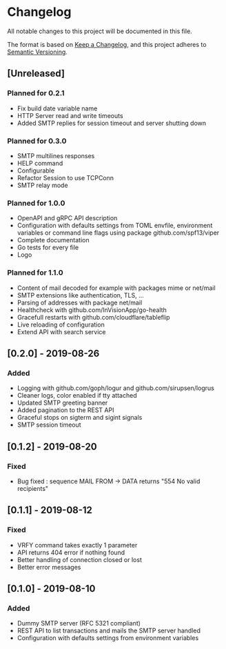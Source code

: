 # Changelog

All notable changes to this project will be documented in this file.

The format is based on [Keep a Changelog](https://keepachangelog.com/en/1.0.0/),
and this project adheres to [Semantic Versioning](https://semver.org/spec/v2.0.0.html).

## [Unreleased]

### Planned for 0.2.1

- Fix build date variable name
- HTTP Server read and write timeouts
- Added SMTP replies for session timeout and server shutting down

### Planned for 0.3.0

- SMTP multilines responses
- HELP command
- Configurable
- Refactor Session to use TCPConn
- SMTP relay mode

### Planned for 1.0.0

- OpenAPI and gRPC API description
- Configuration with defaults settings from TOML envfile, environment variables
  or command line flags using package github.com/spf13/viper
- Complete documentation
- Go tests for every file
- Logo

### Planned for 1.1.0

- Content of mail decoded for example with packages mime or net/mail
- SMTP extensions like authentication, TLS, ...
- Parsing of addresses with package net/mail
- Healthcheck with github.com/InVisionApp/go-health
- Gracefull restarts with github.com/cloudflare/tableflip
- Live reloading of configuration
- Extend API with search service

## [0.2.0] - 2019-08-26

### Added

- Logging with github.com/goph/logur and github.com/sirupsen/logrus
- Cleaner logs, color enabled if tty attached
- Updated SMTP greeting banner
- Added pagination to the REST API
- Graceful stops on sigterm and sigint signals
- SMTP session timeout

## [0.1.2] - 2019-08-20

### Fixed

- Bug fixed : sequence MAIL FROM -> DATA returns "554 No valid recipients"

## [0.1.1] - 2019-08-12

### Fixed

- VRFY command takes exactly 1 parameter
- API returns 404 error if nothing found
- Better handling of connection closed or lost
- Better error messages

## [0.1.0] - 2019-08-10

### Added

- Dummy SMTP server (RFC 5321 compliant)
- REST API to list transactions and mails the SMTP server handled
- Configuration with defaults settings from environment variables
